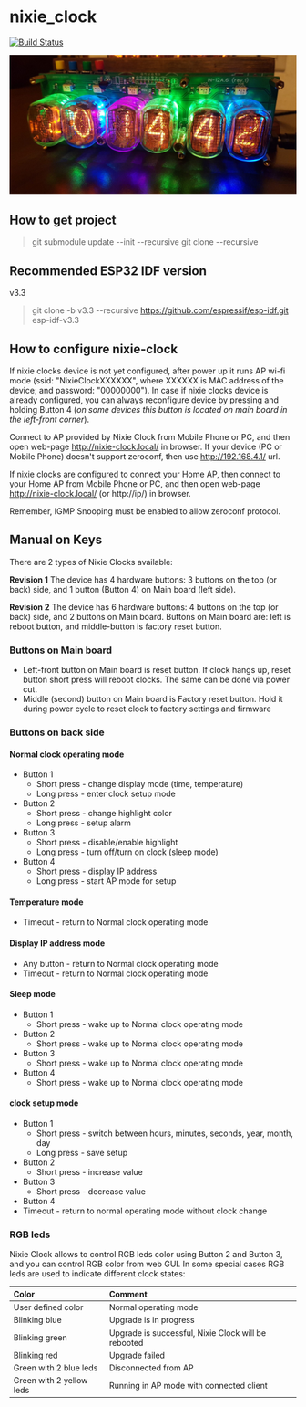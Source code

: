 # nixie_clock
[![Build Status](https://travis-ci.org/lexus2k/nixie_clock.svg?branch=master)](https://travis-ci.org/lexus2k/nixie_clock)

![Image of menu example](case/nixie_clock_in12.jpg)

## How to get project

> git submodule update --init --recursive
> git clone --recursive

## Recommended ESP32 IDF version

v3.3

> git clone -b v3.3 --recursive https://github.com/espressif/esp-idf.git esp-idf-v3.3<br>

## How to configure nixie-clock

If nixie clocks device is not yet configured, after power up it runs AP wi-fi mode
(ssid: "NixieClockXXXXXX", where XXXXXX is MAC address of the device; and password: "00000000").
In case if nixie clocks device is already configured, you can always reconfigure device
by pressing and holding Button 4 (_on some devices this button is located on main board in the
left-front corner_).

Connect to AP provided by Nixie Clock from Mobile Phone or PC, and then open web-page
http://nixie-clock.local/ in browser. If your device (PC or Mobile Phone) doesn't support
zeroconf, then use http://192.168.4.1/ url.

If nixie clocks are configured to connect your Home AP, then connect to your Home AP from
Mobile Phone or PC, and then open web-page http://nixie-clock.local/ (or http://ip/) in browser.

Remember, IGMP Snooping must be enabled to allow zeroconf protocol.

## Manual on Keys

There are 2 types of Nixie Clocks available:

**Revision 1**
The device has 4 hardware buttons: 3 buttons on the top (or back) side, and 1 button (Button 4) on
Main board (left side).

**Revision 2**
The device has 6 hardware buttons: 4 buttons on the top (or back) side, and 2 buttons on Main board.
Buttons on Main board are: left is reboot button, and middle-button is factory reset button.

### Buttons on Main board

 * Left-front button on Main board is reset button. If clock hangs up, reset button short press will
reboot clocks. The same can be done via power cut.
 * Middle (second) button on Main board is Factory reset button. Hold it during power cycle to reset
clock to factory settings and firmware

### Buttons on back side

#### Normal clock operating mode

 * Button 1
   * Short press - change display mode (time, temperature)
   * Long press - enter clock setup mode
 * Button 2
   * Short press - change highlight color
   * Long press - setup alarm
 * Button 3
   * Short press - disable/enable highlight
   * Long press - turn off/turn on clock (sleep mode)
 * Button 4
   * Short press - display IP address
   * Long press - start AP mode for setup

#### Temperature mode

 * Timeout - return to Normal clock operating mode

#### Display IP address mode

 * Any button - return to Normal clock operating mode
 * Timeout - return to Normal clock operating mode

#### Sleep mode

 * Button 1
   * Short press - wake up to Normal clock operating mode
 * Button 2
   * Short press - wake up to Normal clock operating mode
 * Button 3
   * Short press - wake up to Normal clock operating mode
 * Button 4
   * Short press - wake up to Normal clock operating mode

#### clock setup mode

 * Button 1
   * Short press - switch between hours, minutes, seconds, year, month, day
   * Long press - save setup
 * Button 2
   * Short press - increase value
 * Button 3
   * Short press - decrease value
 * Button 4
 * Timeout - return to normal operating mode without clock change

### RGB leds

Nixie Clock allows to control RGB leds color using Button 2 and Button 3, and
you can control RGB color from web GUI.
In some special cases RGB leds are used to indicate different clock states:

| **Color** | **Comment** |
| :-------- |:---------|
| User defined color | Normal operating mode |
| Blinking blue | Upgrade is in progress |
| Blinking green | Upgrade is successful, Nixie Clock will be rebooted |
| Blinking red | Upgrade failed |
| Green with 2 blue leds | Disconnected from AP |
| Green with 2 yellow leds | Running in AP mode with connected client |
